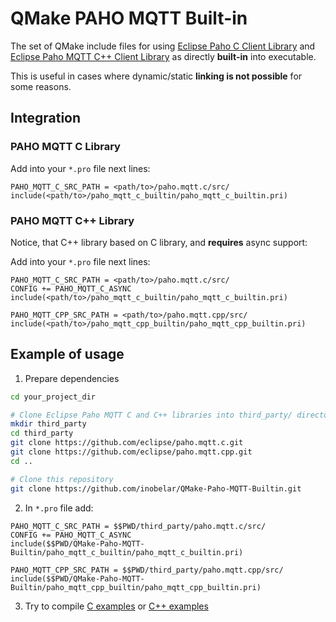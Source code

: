 # QMake PAHO MQTT Built-in

The set of QMake include files for using [Eclipse Paho C Client Library](https://github.com/eclipse/paho.mqtt.c) and [Eclipse Paho MQTT C++ Client Library](https://github.com/eclipse/paho.mqtt.cpp) as directly **built-in** into executable. 

This is useful in cases where dynamic/static **linking is not possible** for some reasons.

## Integration

### PAHO MQTT C Library

Add into your `*.pro` file next lines:

```qmake
PAHO_MQTT_C_SRC_PATH = <path/to>/paho.mqtt.c/src/
include(<path/to>/paho_mqtt_c_builtin/paho_mqtt_c_builtin.pri)
```

### PAHO MQTT C++ Library

Notice, that C++ library based on C library, and **requires** async support:

Add into your `*.pro` file next lines:

```qmake
PAHO_MQTT_C_SRC_PATH = <path/to>/paho.mqtt.c/src/
CONFIG += PAHO_MQTT_C_ASYNC
include(<path/to>/paho_mqtt_c_builtin/paho_mqtt_c_builtin.pri)

PAHO_MQTT_CPP_SRC_PATH = <path/to>/paho.mqtt.cpp/src/
include(<path/to>/paho_mqtt_cpp_builtin/paho_mqtt_cpp_builtin.pri)
```

## Example of usage

1. Prepare dependencies

```bash
cd your_project_dir

# Clone Eclipse Paho MQTT C and C++ libraries into third_party/ directory
mkdir third_party
cd third_party
git clone https://github.com/eclipse/paho.mqtt.c.git
git clone https://github.com/eclipse/paho.mqtt.cpp.git
cd ..

# Clone this repository
git clone https://github.com/inobelar/QMake-Paho-MQTT-Builtin.git
```

2. In `*.pro` file add:

```qmake
PAHO_MQTT_C_SRC_PATH = $$PWD/third_party/paho.mqtt.c/src/
CONFIG += PAHO_MQTT_C_ASYNC
include($$PWD/QMake-Paho-MQTT-Builtin/paho_mqtt_c_builtin/paho_mqtt_c_builtin.pri)

PAHO_MQTT_CPP_SRC_PATH = $$PWD/third_party/paho.mqtt.cpp/src/
include($$PWD/QMake-Paho-MQTT-Builtin/paho_mqtt_cpp_builtin/paho_mqtt_cpp_builtin.pri)
```

3. Try to compile [C examples](https://github.com/eclipse/paho.mqtt.c/tree/master/src/samples) or [C++ examples](https://github.com/eclipse/paho.mqtt.cpp/tree/master/src/samples)